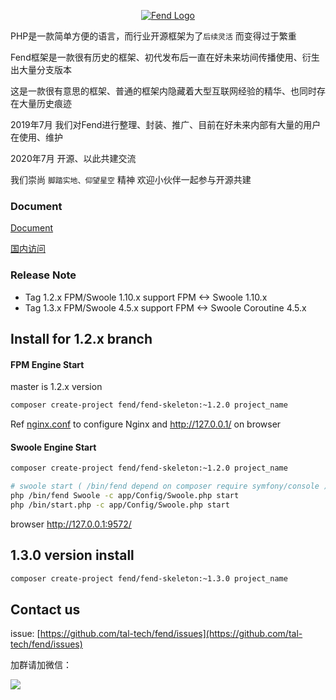 
<p align="center"> 
 <a href="https://tal-tech.github.io/fend-doc/" target="_blank">
    <img src="http://static0.xesimg.com/tal-tech-pic/fend/assets/fend.png?raw=true"  alt="Fend Logo" align=center />
 </a> 
</p>

PHP是一款简单方便的语言，而行业开源框架为了`后续灵活` 而变得过于繁重

Fend框架是一款很有历史的框架、初代发布后一直在好未来坊间传播使用、衍生出大量分支版本 

这是一款很有意思的框架、普通的框架内隐藏着大型互联网经验的精华、也同时存在大量历史痕迹

2019年7月 我们对Fend进行整理、封装、推广、目前在好未来内部有大量的用户在使用、维护 

2020年7月 开源、以此共建交流 

我们崇尚 `脚踏实地、仰望星空` 精神 欢迎小伙伴一起参与开源共建

### Document    
[Document](https://tal-tech.github.io/fend-doc/) 

[国内访问](https://www.yuque.com/tal-tech/fend/readme) 

### Release Note
 * Tag 1.2.x FPM/Swoole 1.10.x support FPM \<-\> Swoole 1.10.x
 * Tag 1.3.x FPM/Swoole 4.5.x support FPM \<-\> Swoole Coroutine 4.5.x

## Install for 1.2.x branch

#### FPM Engine Start
master is 1.2.x version 

```bash
composer create-project fend/fend-skeleton:~1.2.0 project_name
```

Ref [nginx.conf](nginx.conf) to configure Nginx and http://127.0.0.1/ on browser 

#### Swoole Engine Start

```bash
composer create-project fend/fend-skeleton:~1.2.0 project_name

# swoole start ( /bin/fend depend on composer require symfony/console )
php /bin/fend Swoole -c app/Config/Swoole.php start
php /bin/start.php -c app/Config/Swoole.php start
```

browser http://127.0.0.1:9572/ 

## 1.3.0 version install
```bash
composer create-project fend/fend-skeleton:~1.3.0 project_name
```

## Contact us
issue: [https://github.com/tal-tech/fend/issues](https://github.com/tal-tech/fend/issues) 

加群请加微信： 

![](http://static0.xesimg.com/tal-tech-pic/fend/assets/contactus.png)
